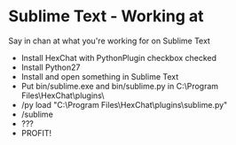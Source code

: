 # Sublime Text - Working at
Say in chan at what you're working for on Sublime Text


- Install HexChat with PythonPlugin checkbox checked
- Install Python27
- Install and open something in Sublime Text
- Put bin/sublime.exe and bin/sublime.py in C:\Program Files\HexChat\plugins\
- /py load "C:\Program Files\HexChat\plugins\sublime.py"
- /sublime
- ???
- PROFIT!
